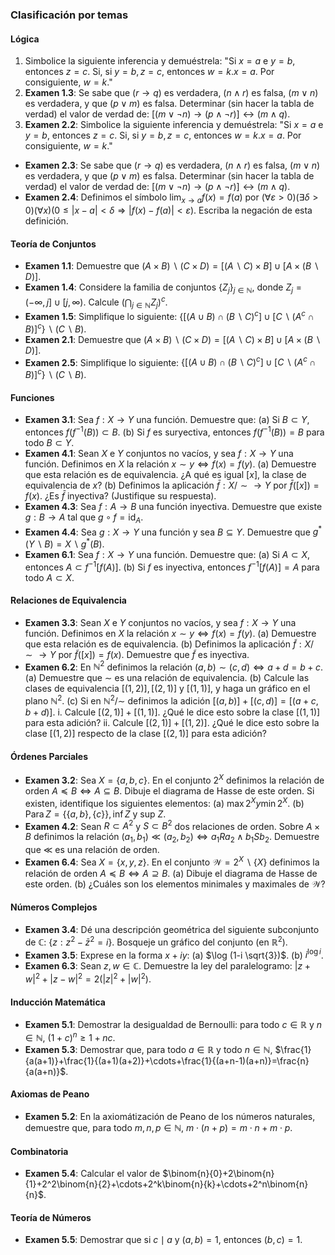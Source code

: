 ### Clasificación por temas

#### Lógica
1. Simbolice la siguiente inferencia y demuéstrela: "Si $x=a$ e $y=b$, entonces $z=c$. Si, si $y=b, z=c$, entonces $w=k . x=a$. Por consiguiente, $w=k$."
2. **Examen 1.3**: Se sabe que $(r \rightarrow q)$ es verdadera, $(n \wedge r)$ es falsa, $(m \vee n)$ es verdadera, y que $(p \vee m)$ es falsa. Determinar (sin hacer la tabla de verdad) el valor de verdad de: $[(m \vee \neg n) \rightarrow(p \wedge \neg r)] \leftrightarrow(m \wedge q)$.
3. **Examen 2.2**: Simbolice la siguiente inferencia y demuéstrela: "Si $x=a$ e $y=b$, entonces $z=c$. Si, si $y=b, z=c$, entonces $w=k . x=a$. Por consiguiente, $w=k$."
- **Examen 2.3**: Se sabe que $(r \rightarrow q)$ es verdadera, $(n \wedge r)$ es falsa, $(m \vee n)$ es verdadera, y que $(p \vee m)$ es falsa. Determinar (sin hacer la tabla de verdad) el valor de verdad de: $[(m \vee \neg n) \rightarrow(p \wedge \neg r)] \leftrightarrow(m \wedge q)$.
- **Examen 2.4**: Definimos el símbolo $\lim _{x \rightarrow a} f(x)=f(a)$ por $(\forall \varepsilon>0)(\exists \delta>0)(\forall x)(0 \leq|x-a|<\delta \Rightarrow|f(x)-f(a)|<\varepsilon)$. Escriba la negación de esta definición.

#### Teoría de Conjuntos
- **Examen 1.1**: Demuestre que $(A \times B) \backslash(C \times D)=[(A \backslash C) \times B] \cup[A \times(B \backslash D)]$.
- **Examen 1.4**: Considere la familia de conjuntos $\left\{Z_j\right\}_{j \in \mathbb{N}}$, donde $Z_j=(-\infty, j] \cup[j, \infty)$. Calcule $\left(\bigcap_{j \in \mathbb{N}} Z_j\right)^c$.
- **Examen 1.5**: Simplifique lo siguiente: $\left\{\left[(A \cup B) \cap(B \backslash C)^c\right] \cup\left[C \backslash\left(A^c \cap B\right)\right]^c\right\} \backslash(C \backslash B)$.
- **Examen 2.1**: Demuestre que $(A \times B) \backslash(C \times D)=[(A \backslash C) \times B] \cup[A \times(B \backslash D)]$.
- **Examen 2.5**: Simplifique lo siguiente: $\left\{\left[(A \cup B) \cap(B \backslash C)^c\right] \cup\left[C \backslash\left(A^c \cap B\right)\right]^c\right\} \backslash(C \backslash B)$.

#### Funciones
- **Examen 3.1**: Sea $f: X \rightarrow Y$ una función. Demuestre que: (a) Si $B \subset Y$, entonces $f\left(f^{-1}(B)\right) \subset B$. (b) Si $f$ es suryectiva, entonces $f\left(f^{-1}(B)\right)=B$ para todo $B \subset Y$.
- **Examen 4.1**: Sean $X$ e $Y$ conjuntos no vacíos, y sea $f: X \rightarrow Y$ una función. Definimos en $X$ la relación $x \sim y \Leftrightarrow f(x)=f(y)$. (a) Demuestre que esta relación es de equivalencia. ¿A qué es igual $[x]$, la clase de equivalencia de $x$? (b) Definimos la aplicación $\bar{f}: X / \sim \rightarrow Y$ por $\bar{f}([x])=f(x)$. ¿Es $\bar{f}$ inyectiva? (Justifique su respuesta).
- **Examen 4.3**: Sea $f: A \rightarrow B$ una función inyectiva. Demuestre que existe $g: B \rightarrow A$ tal que $g \circ f=\operatorname{id}_A$.
- **Examen 4.4**: Sea $g: X \rightarrow Y$ una función y sea $B \subseteq Y$. Demuestre que $g^*(Y \backslash B)=X \backslash g^*(B)$.
- **Examen 6.1**: Sea $f: X \rightarrow Y$ una función. Demuestre que: (a) Si $A \subset X$, entonces $A \subset f^{-1}[f(A)]$. (b) Si $f$ es inyectiva, entonces $f^{-1}[f(A)]=A$ para todo $A \subset X$.

#### Relaciones de Equivalencia
- **Examen 3.3**: Sean $X$ e $Y$ conjuntos no vacíos, y sea $f: X \rightarrow Y$ una función. Definimos en $X$ la relación $x \sim y \Leftrightarrow f(x)=f(y)$. (a) Demuestre que esta relación es de equivalencia. (b) Definimos la aplicación $\tilde{f}: X / \sim \rightarrow Y$ por $\tilde{f}([x])=f(x)$. Demuestre que $\tilde{f}$ es inyectiva.
- **Examen 6.2**: En $\mathbb{N}^2$ definimos la relación $(a, b) \sim(c, d) \Leftrightarrow a+d=b+c$. (a) Demuestre que $\sim$ es una relación de equivalencia. (b) Calcule las clases de equivalencia $[(1,2)],[(2,1)]$ y $[(1,1)]$, y haga un gráfico en el plano $\mathbb{N}^2$. (c) Si en $\mathbb{N}^2 / \sim$ definimos la adición $[(a, b)]+[(c, d)]=[(a+c, b+d)]$. i. Calcule $[(2,1)]+[(1,1)]$. ¿Qué le dice esto sobre la clase $[(1,1)]$ para esta adición? ii. Calcule $[(2,1)]+[(1,2)]$. ¿Qué le dice esto sobre la clase $[(1,2)]$ respecto de la clase $[(2,1)]$ para esta adición?

#### Órdenes Parciales
- **Examen 3.2**: Sea $X=\{a, b, c\}$. En el conjunto $2^X$ definimos la relación de orden $A \preceq B \Leftrightarrow A \subseteq B$. Dibuje el diagrama de Hasse de este orden. Si existen, identifique los siguientes elementos: (a) $\max 2^X y \min 2^X$. (b) $\operatorname{Para} Z=\{\{a, b\},\{c\}\}, \inf Z$ y sup $Z$.
- **Examen 4.2**: Sean $R \subset A^2$ y $S \subset B^2$ dos relaciones de orden. Sobre $A \times B$ definimos la relación $\left(a_1, b_1\right) \ll\left(a_2, b_2\right) \Leftrightarrow a_1 R a_2 \wedge b_1 S b_2$. Demuestre que $\ll$ es una relación de orden.
- **Examen 6.4**: Sea $X=\{x, y, z\}$. En el conjunto $\mathcal{W}=2^X \backslash\{X\}$ definimos la relación de orden $A \preceq B \Leftrightarrow A \supseteq B$. (a) Dibuje el diagrama de Hasse de este orden. (b) ¿Cuáles son los elementos minimales y maximales de $\mathcal{W}$?

#### Números Complejos
- **Examen 3.4**: Dé una descripción geométrica del siguiente subconjunto de $\mathbb{C}$: $\left\{z: z^2-\bar{z}^2=i\right\}$. Bosqueje un gráfico del conjunto (en $\mathbb{R}^2$).
- **Examen 3.5**: Exprese en la forma $x+i y$: (a) $\log (1-i \sqrt{3})$. (b) $i^{\log i}$.
- **Examen 6.3**: Sean $z, w \in \mathbb{C}$. Demuestre la ley del paralelogramo: $|z+w|^2+|z-w|^2=2\left(|z|^2+|w|^2\right)$.

#### Inducción Matemática
- **Examen 5.1**: Demostrar la desigualdad de Bernoulli: para todo $c \in \mathbb{R}$ y $n \in \mathbb{N}$, $(1+c)^n \geq 1+n c$.
- **Examen 5.3**: Demostrar que, para todo $a \in \mathbb{R}$ y todo $n \in \mathbb{N}$, $\frac{1}{a(a+1)}+\frac{1}{(a+1)(a+2)}+\cdots+\frac{1}{(a+n-1)(a+n)}=\frac{n}{a(a+n)}$.

#### Axiomas de Peano
- **Examen 5.2**: En la axiomátización de Peano de los números naturales, demuestre que, para todo $m, n, p \in \mathbb{N}$, $m \cdot(n+p)=m \cdot n+m \cdot p$.

#### Combinatoria
- **Examen 5.4**: Calcular el valor de $\binom{n}{0}+2\binom{n}{1}+2^2\binom{n}{2}+\cdots+2^k\binom{n}{k}+\cdots+2^n\binom{n}{n}$.

#### Teoría de Números
- **Examen 5.5**: Demostrar que si $c \mid a$ y $(a, b)=1$, entonces $(b, c)=1$.